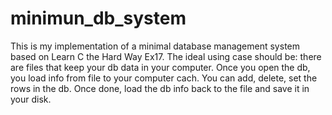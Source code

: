 # minimun_db_system
This is my implementation of a minimal database management system based on Learn C the Hard Way Ex17.
The ideal using case should be: there are files that keep your db data in your computer. Once you open the db, you load info from file to your computer cach. You can add, delete, set the rows in the db. Once done, load the db info back to the file and save it in your disk.
